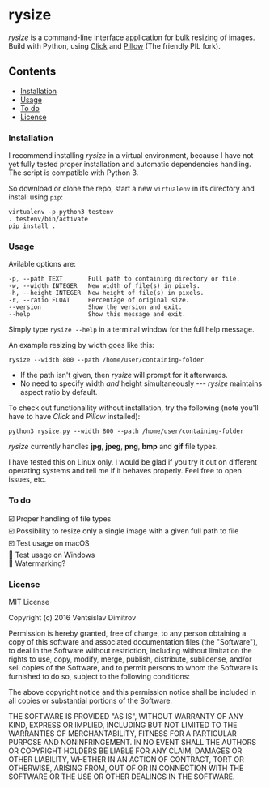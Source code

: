 # rysize

*rysize* is a command-line interface application for bulk resizing of images. Build with Python, using [Click](http://click.pocoo.org/) and [Pillow](http://python-pillow.org/) (The friendly PIL fork).

## Contents

- [Installation](#installation)
- [Usage](#usage)
- [To do](#to-do)
- [License](#license)

### Installation

I recommend installing *rysize* in a virtual environment, because I have not yet fully tested proper installation and automatic dependencies handling. The script is compatible with Python 3.

So download or clone the repo, start a new `virtualenv` in its directory and install using `pip`:

    virtualenv -p python3 testenv
    . testenv/bin/activate
    pip install .

### Usage

Avilable options are:

    -p, --path TEXT       Full path to containing directory or file.
    -w, --width INTEGER   New width of file(s) in pixels.
    -h, --height INTEGER  New height of file(s) in pixels.
    -r, --ratio FLOAT     Percentage of original size.
    --version             Show the version and exit.
    --help                Show this message and exit.

Simply type `rysize --help` in a terminal window for the full help message.

An example resizing by width goes like this:

    rysize --width 800 --path /home/user/containing-folder

- If the path isn't given, then *rysize* will prompt for it afterwards.  
- No need to specify width *and* height simultaneously --- *rysize* maintains aspect ratio by default.  

To check out functionallity without installation, try the following (note you'll have to have *Click* and *Pillow* installed):

    python3 rysize.py --width 800 --path /home/user/containing-folder

*rysize* currently handles **jpg**, **jpeg**, **png**, **bmp** and **gif** file types.

I have tested this on Linux only. I would be glad if you try it out on different operating systems and tell me if it behaves properly. Feel free to open issues, etc.

### To do

:ballot_box_with_check: Proper handling of file types  
:ballot_box_with_check: Possibility to resize only a single image with a given full path to file  
:ballot_box_with_check: Test usage on macOS  
:black_square_button: Test usage on Windows  
:black_square_button: Watermarking?  

### License

MIT License

Copyright (c) 2016 Ventsislav Dimitrov

Permission is hereby granted, free of charge, to any person obtaining a copy of this software and associated documentation files (the "Software"), to deal in the Software without restriction, including without limitation the rights to use, copy, modify, merge, publish, distribute, sublicense, and/or sell copies of the Software, and to permit persons to whom the Software is furnished to do so, subject to the following conditions:

The above copyright notice and this permission notice shall be included in all copies or substantial portions of the Software.

THE SOFTWARE IS PROVIDED "AS IS", WITHOUT WARRANTY OF ANY KIND, EXPRESS OR IMPLIED, INCLUDING BUT NOT LIMITED TO THE WARRANTIES OF MERCHANTABILITY, FITNESS FOR A PARTICULAR PURPOSE AND NONINFRINGEMENT. IN NO EVENT SHALL THE AUTHORS OR COPYRIGHT HOLDERS BE LIABLE FOR ANY CLAIM, DAMAGES OR OTHER LIABILITY, WHETHER IN AN ACTION OF CONTRACT, TORT OR OTHERWISE, ARISING FROM, OUT OF OR IN CONNECTION WITH THE SOFTWARE OR THE USE OR OTHER DEALINGS IN THE SOFTWARE.
